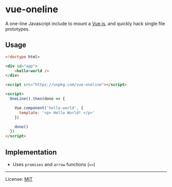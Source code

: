 
# vue-oneline

A one-line Javascript include to mount a [Vue.js][],
and quickly hack single file prototypes.

## Usage

```html
<!doctype html>

<div id="app">
    <hello-world />
</div>

<script src="https://unpkg.com/vue-oneline"></script>

<script>
  OneLine().then(done => {

    Vue.component('hello-world', {
      template: '<p> Hello World! </p>'
    })

    done()
  })
</script>
```

## Implementation

 * Uses `promises` and `arrow` functions (`=>`)

---
License: [MIT][]

[Vue.js]: https://vuejs.org/
[MIT]: http://nfreear.mit-license.org/
